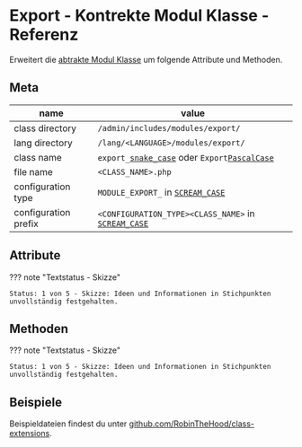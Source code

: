 # Export - Kontrekte Modul Klasse - Referenz

Erweitert die [abtrakte Modul Klasse](../module-class-abstract.md) um folgende Attribute und Methoden.

## Meta

| name                 | value                                                     |
|----------------------|-----------------------------------------------------------|
| class directory      | `/admin/includes/modules/export/`                         |
| lang directory       | `/lang/<LANGUAGE>/modules/export/`                        |
| class name           | `export_`[`snake_case`](#) oder `Export`[`PascalCase`](#) |
| file name            | `<CLASS_NAME>.php`                                        |
| configuration type   | `MODULE_EXPORT_` in [`SCREAM_CASE`](#)                    |
| configuration prefix | `<CONFIGURATION_TYPE><CLASS_NAME>` in [`SCREAM_CASE`](#)  |

## Attribute

??? note "Textstatus - Skizze"

    Status: 1 von 5 - Skizze: Ideen und Informationen in Stichpunkten unvollständig festgehalten.

## Methoden

??? note "Textstatus - Skizze"

    Status: 1 von 5 - Skizze: Ideen und Informationen in Stichpunkten unvollständig festgehalten.

## Beispiele

Beispieldateien findest du unter [github.com/RobinTheHood/class-extensions](https://github.com/RobinTheHood/class-extensions/blob/master/new_files/admin/includes/modules/system/).
